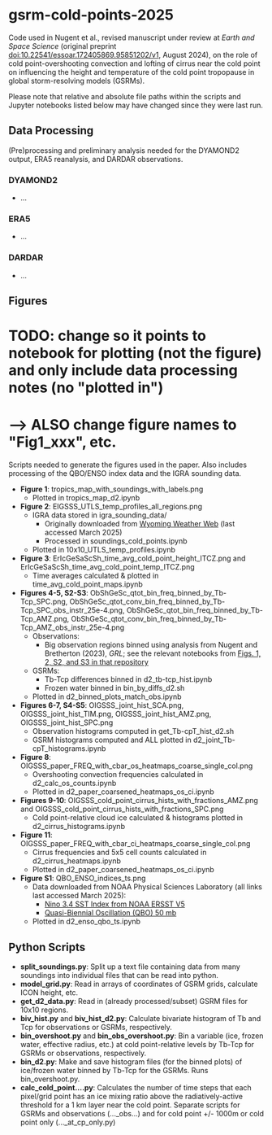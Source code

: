 # gsrm-cold-points-2025
Code used in Nugent et al., revised manuscript under review at _Earth and Space Science_ (original preprint [doi:10.22541/essoar.172405869.95851202/v1](https://doi.org/10.22541/essoar.172405869.95851202/v1), August 2024), on the role of cold point-overshooting convection and lofting of cirrus near the cold point on influencing the height and temperature of the cold point tropopause in global storm-resolving models (GSRMs). 

Please note that relative and absolute file paths within the scripts and Jupyter notebooks listed below may have changed since they were last run. 

## Data Processing
(Pre)processing and preliminary analysis needed for the DYAMOND2 output, ERA5 reanalysis, and DARDAR observations.
### DYAMOND2
* ...
### ERA5
* ...
### DARDAR
* ...

## Figures
# TODO: change so it points to notebook for plotting (not the figure) and only include data processing notes (no "plotted in")
# --> ALSO change figure names to "Fig1_xxx", etc.
Scripts needed to generate the figures used in the paper. Also includes processing of the QBO/ENSO index data and the IGRA sounding data.
* **Figure 1**: tropics_map_with_soundings_with_labels.png
	* Plotted in tropics_map_d2.ipynb
* **Figure 2**: EIGSSS_UTLS_temp_profiles_all_regions.png
	* IGRA data stored in igra_sounding_data/
		* Originally downloaded from [Wyoming Weather Web](https://weather.uwyo.edu/upperair/sounding.html) (last accessed March 2025)
		* Processed in soundings_cold_points.ipynb
	* Plotted in 10x10_UTLS_temp_profiles.ipynb
* **Figure 3**: ErIcGeSaScSh_time_avg_cold_point_height_ITCZ.png and ErIcGeSaScSh_time_avg_cold_point_temp_ITCZ.png
	* Time averages calculated & plotted in time_avg_cold_point_maps.ipynb
* **Figures 4-5, S2-S3**: ObShGeSc_qtot_bin_freq_binned_by_Tb-Tcp_SPC.png, ObShGeSc_qtot_conv_bin_freq_binned_by_Tb-Tcp_SPC_obs_instr_25e-4.png, ObShGeSc_qtot_bin_freq_binned_by_Tb-Tcp_AMZ.png, ObShGeSc_qtot_conv_bin_freq_binned_by_Tb-Tcp_AMZ_obs_instr_25e-4.png
	* Observations: 
		* Big observation regions binned using analysis from Nugent and Bretherton (2023), *GRL*; see the relevant notebooks from [Figs. 1, 2, S2, and S3 in that repository](https://github.com/jacnugent/tropical-conv-os-2023/tree/main?tab=readme-ov-file#figures-1-2-s2-and-s3)
	* GSRMs:
		* Tb-Tcp differences binned in d2_tb-tcp_hist.ipynb
		* Frozen water binned in bin_by_diffs_d2.sh
	* Plotted in d2_binned_plots_match_obs.ipynb
* **Figures 6-7, S4-S5**: OIGSSS_joint_hist_SCA.png, OIGSSS_joint_hist_TIM.png, OIGSSS_joint_hist_AMZ.png, OIGSSS_joint_hist_SPC.png
	* Observation histograms computed in get_Tb-cpT_hist_d2.sh 
	* GSRM histograms computed and ALL plotted in d2_joint_Tb-cpT_histograms.ipynb
* **Figure 8**: OIGSSS_paper_FREQ_with_cbar_os_heatmaps_coarse_single_col.png
	* Overshooting convection frequencies calculated in d2_calc_os_counts.ipynb
	* Plotted in d2_paper_coarsened_heatmaps_os_ci.ipynb
* **Figures 9-10**: OIGSSS_cold_point_cirrus_hists_with_fractions_AMZ.png and OIGSSS_cold_point_cirrus_hists_with_fractions_SPC.png
	* Cold point-relative cloud ice calculated & histograms plotted in d2_cirrus_histograms.ipynb
* **Figure 11**: OIGSSS_paper_FREQ_with_cbar_ci_heatmaps_coarse_single_col.png
	* Cirrus frequencies and 5x5 cell counts calculated in d2_cirrus_heatmaps.ipynb
	* Plotted in d2_paper_coarsened_heatmaps_os_ci.ipynb
*  **Figure S1**: QBO_ENSO_indices_ts.png
	* Data downloaded from NOAA Physical Sciences Laboratory (all links last accessed March 2025): 
		* [Nino 3.4 SST Index from NOAA ERSST V5](https://psl.noaa.gov/data/timeseries/month/DS/Nino34_CPC/)
		* [Quasi-Biennial Oscillation (QBO) 50 mb](https://psl.noaa.gov/data/timeseries/month/DS/QBO50/)
	* Plotted in d2_enso_qbo_ts.ipynb

## Python Scripts
* **split_soundings.py**: Split up a text file containing data from many soundings into individual files that can be read into python.
* **model_grid.py**: Read in arrays of coordinates of GSRM grids, calculate ICON height, etc.
* **get_d2_data.py**: Read in (already processed/subset) GSRM files for 10x10 regions.
* **biv_hist.py** and **biv_hist_d2.py**: Calculate bivariate histogram of Tb and Tcp for observations or GSRMs, respectively.
* **bin_overshoot.py** and **bin_obs_overshoot.py**: Bin a variable (ice, frozen water, effective radius, etc.) at cold point-relative levels by Tb-Tcp for GSRMs or observations, respectively.
* **bin_d2.py**: Make and save histogram files (for the binned plots) of ice/frozen water binned by Tb-Tcp for the GSRMs. Runs bin_overshoot.py.
* **calc_cold_point....py**: Calculates the number of time steps that each pixel/grid point has an ice mixing ratio above the radiatively-active threshold for a 1 km layer near the cold point. Separate scripts for GSRMs and observations (..._obs...) and for cold point +/- 1000m or cold point only (..._at_cp_only.py)
